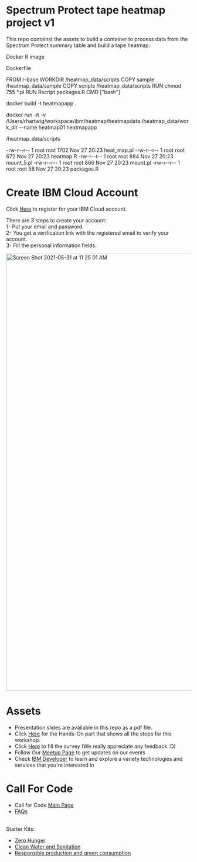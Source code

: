 # Spectrum Protect tape heatmap project v1

This repo containst the assets to build a container to process data from the Spectrum Protect summary table and build a tape heatmap.

Docker R image

Dockerfile

FROM r-base
WORKDIR /heatmap_data/scripts
COPY sample /heatmap_data/sample
COPY scripts /heatmap_data/scripts
RUN chmod 755 \*.pl
RUN Rscript packages.R
CMD ["bash"]

docker build -t heatmapapp .

docker run -it -v /Users/rhartwig/workspace/ibm/heatmap/heatmapdata:/heatmap_data/work_dir --name heatmap01 heatmapapp

/heatmap_data/scripts

-rw-r--r-- 1 root root 1702 Nov 27 20:23 heat_map.pl
-rw-r--r-- 1 root root 672 Nov 27 20:23 heatmap.R
-rw-r--r-- 1 root root 884 Nov 27 20:23 mount_5.pl
-rw-r--r-- 1 root root 866 Nov 27 20:23 mount.pl
-rw-r--r-- 1 root root 58 Nov 27 20:23 packages.R

# Create IBM Cloud Account

Click [Here](https://ibm.biz/BdfMKE) to register for your IBM Cloud account. <br>

There are 3 steps to create your account: <br>
1- Put your email and password. <br>
2- You get a verification link with the registered email to verify your account. <br>
3- Fill the personal information fields. <br>

<img width="1188" alt="Screen Shot 2021-05-31 at 11 25 01 AM" src="https://user-images.githubusercontent.com/15332386/120156441-0769d980-c203-11eb-8cb3-29f4a8d5616a.png">

# Assets

- Presentation slides are available in this repo as a pdf file.
- Click [Here](https://developer.ibm.com/tutorials/build-and-compare-models-using-ibm-spss-modeler/?mhsrc=ibmsearch_a&mhq=spss) for the Hands-On part that shows all the steps for this workshop. <br>
- Click [Here](https://ibm.biz/BdfMKX) to fill the survey (We really appreciate any feedback :D) <br>
- Follow Our [Meetup Page](https://www.meetup.com/IBM-Cloud-MEA/) to get updates on our events <br>
- Check [IBM Developer](https://developer.ibm.com/) to learn and explore a variety technologies and services that you're interested in <br>

# Call For Code

- Call for Code [Main Page](ibm.biz/callforcode) <br>
- [FAQs](callforcode.org/faq/) <br> <br>

Starter Kits:<br>

- [Zero Hunger](https://github.com/Call-for-Code/Solution-Starter-Kit-Hunger-2021#solution-ideas)
- [Clean Water and Sanitation](https://github.com/Call-for-Code/Solution-Starter-Kit-Water-2021#solution-ideas)
- [Responsible production and green consumption](https://github.com/Call-for-Code/Solution-Starter-Kit-Production-2021#more-solution-ideas)
